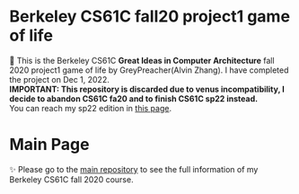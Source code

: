 # Berkeley CS61C fall20 project1 game of life
👑 This is the Berkeley CS61C **Great Ideas in Computer Architecture** fall 2020 project1 game of life by GreyPreacher(Alvin Zhang). I have completed the project on Dec 1, 2022.  
**IMPORTANT: This repository is discarded due to venus incompatibility, I decide to abandon CS61C fa20 and to finish CS61C sp22 instead.**  
You can reach my sp22 edition in [this page](https://github.com/GreyPreacher/Berkeley-CS61C).

# Main Page
✨ Please go to the [main repository](https://github.com/GreyPreacher/Berkeley-CS61C-fa20) to see the full information of my Berkeley CS61C fall 2020 course.

